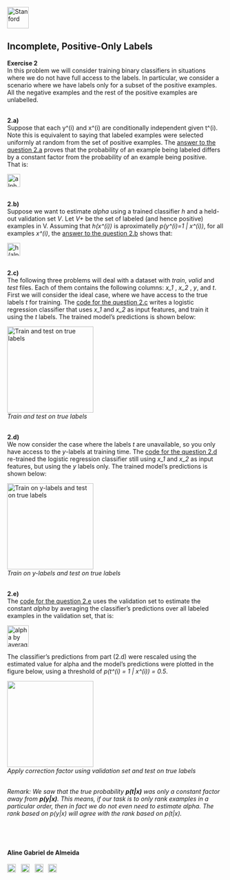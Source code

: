 <a href="https://i.dlpng.com/static/png/498606_preview.png"><img src="https://i.dlpng.com/static/png/498606_preview.png" title="Stanford" alt="Stanford" height="50"></a>

## Incomplete, Positive-Only Labels  
  
**Exercise 2**  
In this problem we will consider training binary classifiers in situations where we do not have full access to the labels. In particular, we consider a scenario where we have labels only for a subset of the positive examples. All the negative examples
and the rest of the positive examples are unlabelled.  

&nbsp;  
**2.a)**  
Suppose that each y^(i) and x^(i) are conditionally independent given t^(i). Note this is equivalent to saying that labeled examples were selected uniformly at random
from the set of positive examples. The [answer to the question 2.a](https://github.com/AlmeidaAlin3/MachineLearning/blob/master/ProblemSet1/Exercise2/ex2_a.md) proves that the probability of an example being labeled differs by a constant factor from the probability of an example being positive.  
That is:

<a href="https://github.com/AlmeidaAlin3/MachineLearning/blob/master/ProblemSet1/Exercise2/img/alpha.png"><img src="https://github.com/AlmeidaAlin3/MachineLearning/blob/master/ProblemSet1/Exercise2/img/alpha.png" title="alpha" alt="alpha" height="30"></a>

&nbsp;  
**2.b)**  
Suppose we want to estimate *alpha* using a trained classifier *h* and a held-out validation set *V*. Let *V+* be the set of labeled (and hence positive) examples in V. Assuming that *h(x^(i))* is aproximatelly *p(y^(i)=1 | x^(i))*, for all examples *x^(i)*, the [answer to the question 2.b](https://github.com/AlmeidaAlin3/MachineLearning/blob/master/ProblemSet1/Exercise2/ex2_a.md) shows that: 

<a href="https://github.com/AlmeidaAlin3/MachineLearning/blob/master/ProblemSet1/Exercise2/img/h_alpha.png"><img src="https://github.com/AlmeidaAlin3/MachineLearning/blob/master/ProblemSet1/Exercise2/img/h_alpha.png" title="h(alpha)" alt="h(alpha)" height="30"></a>

&nbsp;  
**2.c)**  
The following three problems will deal with a dataset with *train*, *valid* and *test* files. Each of them contains the following columns: *x_1* , *x_2* , *y*, and *t*. 
First we will consider the ideal case, where we have access to the true labels *t* for training. The [code for the question 2.c](https://github.com/AlmeidaAlin3/MachineLearning/blob/master/ProblemSet1/Exercise2/ex2_c.ipynb) writes a logistic regression classifier that uses *x_1* and *x_2* as input features, and train it using the *t* labels. The trained model’s predictions is shown below:  

<a href="https://github.com/AlmeidaAlin3/MachineLearning/blob/master/ProblemSet1/Exercise2/img/2c_plot.png"><img src="https://github.com/AlmeidaAlin3/MachineLearning/blob/master/ProblemSet1/Exercise2/img/2c_plot.png" title="Train and test on true labels" alt="Train and test on true labels" height="200"></a>  
*Train and test on true labels*

&nbsp;  
**2.d)**  
We now consider the case where the labels *t* are unavailable, so you only have access to the *y*-labels at training time. The [code for the question 2.d](https://github.com/AlmeidaAlin3/MachineLearning/blob/master/ProblemSet1/Exercise2/ex2_d.ipynb) re-trained the logistic regression classifier still using *x_1* and *x_2* as input features, but using the *y* labels only. 
The trained model’s predictions is shown below:  

<a href="https://github.com/AlmeidaAlin3/MachineLearning/blob/master/ProblemSet1/Exercise2/img/2d_plot.png"><img src="https://github.com/AlmeidaAlin3/MachineLearning/blob/master/ProblemSet1/Exercise2/img/2d_plot.png" title="Train on y-labels and test on true labels" alt="Train on y-labels and test on true labels" height="200"></a>  
*Train on y-labels and test on true labels*

&nbsp;  
**2.e)**  
The [code for the question 2.e](https://github.com/AlmeidaAlin3/MachineLearning/blob/master/ProblemSet1/Exercise2/ex2_e.ipynb) uses the validation set to estimate the constant *alpha* by averaging the classifier’s predictions over all labeled examples in the validation set, that is:

<a href="https://github.com/AlmeidaAlin3/MachineLearning/blob/master/ProblemSet1/Exercise2/img/alpha_avg.png"><img src="https://github.com/AlmeidaAlin3/MachineLearning/blob/master/ProblemSet1/Exercise2/img/alpha_avg.png" title="alpha by averaging the classifiers predictions over all labeled examples in the validation set" alt="alpha by averaging the classifiers predictions over all labeled examples in the validation set" height="50"></a>

The classifier’s predictions from part (2.d) were rescaled using the estimated value for alpha and the model’s predictions were plotted in the figure below, using a threshold of *p(t^(i) = 1 | x^(i)) = 0.5*.

<a href="https://github.com/AlmeidaAlin3/MachineLearning/blob/master/ProblemSet1/Exercise2/img/2e_plot.png"><img src="https://github.com/AlmeidaAlin3/MachineLearning/blob/master/ProblemSet1/Exercise2/img/2e_plot.png" title="" alt="" height="200"></a>  
*Apply correction factor using validation set and test on true labels*  

&nbsp;  
*Remark: We saw that the true probability **p(t|x)** was only a constant factor away from **p(y|x)**. This means, if our task is to only rank examples in a particular order, then in fact we do not even need to estimate alpha. The rank based on p(y|x) will agree with the rank based on p(t|x).*

&nbsp;  
---

#### Aline Gabriel de Almeida  
<a href="https://www.linkedin.com/in/alinegalmeida/"><img src="https://cdn3.iconfinder.com/data/icons/logos-and-brands-adobe/512/201_Linkedin-512.png" title="Linkedin: alinegalmeida" alt="https://www.linkedin.com/in/alinegalmeida/" height="20"></a>
&nbsp; <a href="https://www.kaggle.com/almeidaalin3"><img src="https://cdn3.iconfinder.com/data/icons/logos-and-brands-adobe/512/189_Kaggle-512.png" title="Kaggle: almeidaalin3" alt="https://www.kaggle.com/almeidaalin3" height="20"></a>
&nbsp; <a href="mailto:aline.gabriel.almeida@gmail.com"><img src="https://cdn3.iconfinder.com/data/icons/logos-and-brands-adobe/512/147_Gmail-512.png" title="aline.gabriel.almeida@gmail.com" alt="aline.gabriel.almeida@gmail.com" height="20"></a>
&nbsp; <a href="https://github.com/AlmeidaAlin3/"><img src="https://cdn3.iconfinder.com/data/icons/logos-and-brands-adobe/512/142_Github-512.png" title="Github: AlmeidaAlin3" alt="https://github.com/AlmeidaAlin3/" height="20"></a> 
